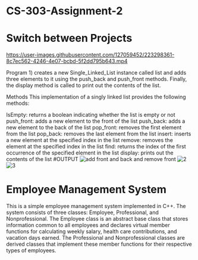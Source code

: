 # CS-303-Assignment-2
# Switch between Projects

https://user-images.githubusercontent.com/127059452/223298361-8c7ec562-4246-4e07-bcbd-5f2dd795b643.mp4




Program 1) creates a new Single_Linked_List instance called list and adds three elements to it using the push_back and push_front methods. Finally, the display method is called to print out the contents of the list.

Methods
This implementation of a singly linked list provides the following methods:

IsEmpty: returns a boolean indicating whether the list is empty or not
push_front: adds a new element to the front of the list
push_back: adds a new element to the back of the list
pop_front: removes the first element from the list
pop_back: removes the last element from the list
insert: inserts a new element at the specified index in the list
remove: removes the element at the specified index in the list
find: returns the index of the first occurrence of the specified element in the list
display: prints out the contents of the list
#OUTPUT
![add front and back and remove front](https://user-images.githubusercontent.com/127059452/223299512-87e644d6-1a19-46fb-b7f8-4b640bf7e139.png)
![2](https://user-images.githubusercontent.com/127059452/223299534-29b66cf8-585e-48dd-9a3b-71a3bf45ddee.png)
![3](https://user-images.githubusercontent.com/127059452/223299552-bb4f617f-adc2-48fd-b3dc-4e92f852af1f.png)

# Employee Management System

This is a simple employee management system implemented in C++. The system consists of three classes: Employee, Professional, and Nonprofessional. The Employee class is an abstract base class that stores information common to all employees and declares virtual member functions for calculating weekly salary, health care contributions, and vacation days earned. The Professional and Nonprofessional classes are derived classes that implement these member functions for their respective types of employees.

